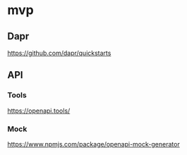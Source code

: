 # mvp

## Dapr
https://github.com/dapr/quickstarts

## API
### Tools
https://openapi.tools/

### Mock
https://www.npmjs.com/package/openapi-mock-generator
